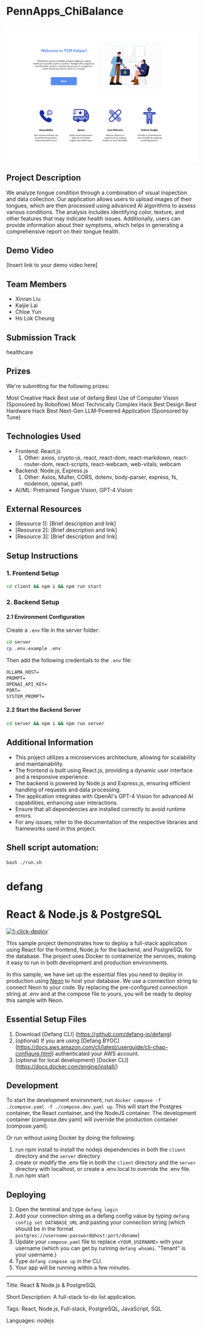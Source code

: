 # PennApps_ChiBalance

![Tongue Analyzer](/images/0.png)

## Project Description

We analyze tongue condition through a combination of visual inspection and data collection. Our application allows users to upload images of their tongues, which are then processed using advanced AI algorithms to assess various conditions. The analysis includes identifying color, texture, and other features that may indicate health issues. Additionally, users can provide information about their symptoms, which helps in generating a comprehensive report on their tongue health.

## Demo Video

[Insert link to your demo video here]

## Team Members

- Xinran Liu
- Kaijie Lai
- Chloe Yun
- Ho Lok Cheung

## Submission Track

healthcare

## Prizes

We're submitting for the following prizes:

Most Creative Hack
Best use of defang
Best Use of Computer Vision (Sponsored by Roboflow)
Most Technically Complex Hack
Best Design
Best Hardware Hack
Best Next-Gen LLM-Powered Application (Sponsored by Tune)

## Technologies Used

- Frontend: React.js
  1. Other: axios, crypto-js, react, react-dom, react-markdown, react-router-dom, react-scripts, react-webcam, web-vitals, webcam
- Backend: Node.js, Express.js
  1. Other: Axios, Multer, CORS, dotenv, body-parser, express, fs, nodemon, openai, path
- AI/ML: Pretrained Tongue Vision, GPT-4 Vision

## External Resources

- [Resource 1]: [Brief description and link]
- [Resource 2]: [Brief description and link]
- [Resource 3]: [Brief description and link]

## Setup Instructions

### 1. Frontend Setup

```bash
cd client && npm i && npm run start
```

### 2. Backend Setup

#### 2.1 Environment Configuration

Create a `.env` file in the server folder:

```bash
cd server
cp .env.example .env
```

Then add the following credentials to the `.env` file:

```
OLLAMA_HOST=
PROMPT=
OPENAI_API_KEY=
PORT=
SYSTEM_PROMPT=
```

#### 2.2 Start the Backend Server

```bash
cd server && npm i && npm run server
```

## Additional Information

- This project utilizes a microservices architecture, allowing for scalability and maintainability.
- The frontend is built using React.js, providing a dynamic user interface and a responsive experience.
- The backend is powered by Node.js and Express.js, ensuring efficient handling of requests and data processing.
- The application integrates with OpenAI's GPT-4 Vision for advanced AI capabilities, enhancing user interactions.
- Ensure that all dependencies are installed correctly to avoid runtime errors.
- For any issues, refer to the documentation of the respective libraries and frameworks used in this project.

## Shell script automation:

```
bash ./run.sh
```

# defang

# React & Node.js & PostgreSQL

[![1-click-deploy](https://defang.io/deploy-with-defang.png)](https://portal.defang.dev/redirect?url=https%3A%2F%2Fgithub.com%2Fnew%3Ftemplate_name%3Dsample-nodejs-react-postgres-template%26template_owner%3DDefangSamples)`

This sample project demonstrates how to deploy a full-stack application using React for the frontend, Node.js for the backend, and PostgreSQL for the database. The project uses Docker to containerize the services, making it easy to run in both development and production environments.

In this sample, we have set up the essential files you need to deploy in production using [Neon](https://neon.tech/) to host your database. We use a connection string to connect Neon to your code. By replacing the pre-configured connection string at .env and at the compose file to yours, you will be ready to deploy this sample with Neon.

## Essential Setup Files

1. Download [Defang CLI] (https://github.com/defang-io/defang)
2. (optional) If you are using [Defang BYOC] (https://docs.aws.amazon.com/cli/latest/userguide/cli-chap-configure.html) authenticated your AWS account.
3. (optional for local development) [Docker CLI] (https://docs.docker.com/engine/install/)

## Development

To start the development environment, run `docker compose -f ./compose.yaml -f ./compose.dev.yaml up`. This will start the Postgres container, the React container, and the NodeJS container. The development container (compose.dev.yaml) will override the production container (compose.yaml).

Or run without using Docker by doing the following:

1. run npm install to install the nodejs dependencies in both the `client` directory and the `server` directory
2. create or modify the .env file in both the `client` directory and the `server` directory with localhost, or create a .env.local to override the .env file.
3. run npm start

## Deploying

1. Open the terminal and type `defang login`
2. Add your connection string as a defang config value by typing `defang config set DATABASE_URL` and pasting your connection string (which should be in the format `postgres://username:password@host:port/dbname`)
3. Update your `compose.yaml` file to replace `<YOUR_USERNAME>` with your username (which you can get by running `defang whoami`. "Tenant" is your username.)
4. Type `defang compose up` in the CLI.
5. Your app will be running within a few minutes.

---

Title: React & Node.js & PostgreSQL

Short Description: A full-stack to-do list application.

Tags: React, Node.js, Full-stack, PostgreSQL, JavaScript, SQL

Languages: nodejs
